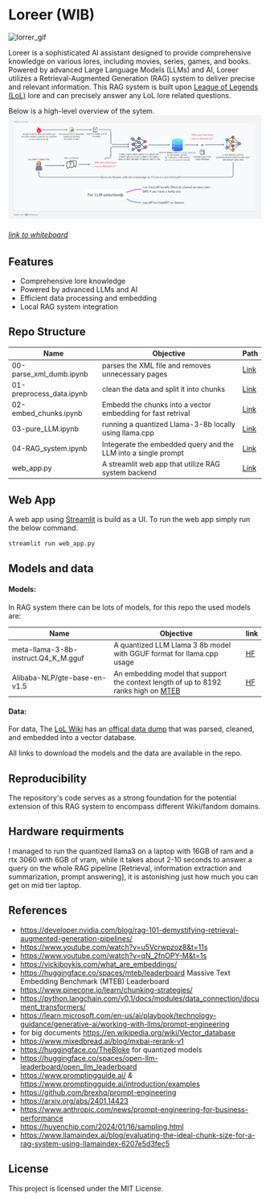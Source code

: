 # Loreer (WIB)
![lorrer_gif](./assets/loreer.gif)

Loreer is a sophisticated AI assistant designed to provide comprehensive knowledge on various lores, including movies, series, games, and books. Powered by advanced Large Language Models (LLMs) and AI, Loreer utilizes a Retrieval-Augmented Generation (RAG) system to deliver precise and relevant information.
This RAG system is built upon [League of Legends (LoL)](https://www.leagueoflegends.com/en-us/) lore and can precisely answer any LoL lore related questions.

Below is a high-level overview of the sytem.
![Loreer-design (1)](./assets/Loreer-design.png)
###### [link to whiteboard](https://whimsical.com/loreer-design-DQbf9fQs6HfMCJRimPsLon)

 ## Features

- Comprehensive lore knowledge
- Powered by advanced LLMs and AI
- Efficient data processing and embedding
- Local RAG system integration

## Repo Structure

| Name | Objective | Path |
|----------|----------|----------|
| 00-parse_xml_dumb.ipynb | parses the XML file and removes unnecessary pages | [Link](./00-parse_xml_dumb.ipynb) |
| 01-preprocess_data.ipynb | clean the data and split it into chunks | [Link](./01-preprocess_data.ipynb) |
| 02-embed_chunks.ipynb | Embedd the chunks into a vector embedding for fast retrival | [Link](./02-embed_chunks.ipynb) |
| 03-pure_LLM.ipynb | running a quantized Llama-3-8b locally using llama.cpp | [Link](./03-pure_LLM.ipynb) |
| 04-RAG_system.ipynb | Integerate the embedded query and the LLM into a single prompt | [Link](./04-RAG_system.ipynb) |
| web_app.py | A streamlit web app that utilize RAG system backend | [Link](./web_app.py) |

## Web App
A web app using [Streamlit](https://streamlit.io/) is build as a UI. To run the web app simply run the below command.

```bash
streamlit run web_app.py
```
    
## Models and data
#### Models:

In RAG system there can be lots of models, for this repo the used models are:

| Name | Objective | link |
|----------|----------|----------|
| meta-llama-3-8b-instruct.Q4_K_M.gguf | A quantized LLM Llama 3 8b model with GGUF format for llama.cpp usage  | [HF](https://huggingface.co/SanctumAI/Meta-Llama-3-8B-Instruct-GGUF/tree/main) |
| Alibaba-NLP/gte-base-en-v1.5 | An embedding model that support the context length of up to 8192 ranks high on [MTEB](https://huggingface.co/spaces/mteb/leaderboard)  | [HF](https://huggingface.co/Alibaba-NLP/gte-base-en-v1.5) |

#### Data:
For data, The [LoL Wiki](https://leagueoflegends.fandom.com/wiki/League_of_Legends_Wiki) has an [offical data dump](https://leagueoflegends.fandom.com/wiki/Special:Statistics) that was parsed, cleaned, and embedded into a vector database.

All links to download the models and the data are available in the repo.

## Reproducibility 
The repository's code serves as a strong foundation for the potential extension of this RAG system to encompass different Wiki/fandom domains.

## Hardware requirments
I managed to run the quantized llama3 on a laptop with 16GB of ram and a rtx 3060 with 6GB of vram, while it takes about 2-10 seconds to answer a query on the whole RAG pipeline [Retrieval, information extraction and summarization, prompt answering], it is astonishing just how much you can get on mid tier laptop.

## References

- https://developer.nvidia.com/blog/rag-101-demystifying-retrieval-augmented-generation-pipelines/
- https://www.youtube.com/watch?v=u5Vcrwpzoz8&t=11s
- https://www.youtube.com/watch?v=qN_2fnOPY-M&t=1s
- https://vickiboykis.com/what_are_embeddings/
- https://huggingface.co/spaces/mteb/leaderboard Massive Text Embedding Benchmark (MTEB) Leaderboard
- https://www.pinecone.io/learn/chunking-strategies/
- https://python.langchain.com/v0.1/docs/modules/data_connection/document_transformers/
- https://learn.microsoft.com/en-us/ai/playbook/technology-guidance/generative-ai/working-with-llms/prompt-engineering
- for big documents https://en.wikipedia.org/wiki/Vector_database
- https://www.mixedbread.ai/blog/mxbai-rerank-v1
- https://huggingface.co/TheBloke for quantized models
- https://huggingface.co/spaces/open-llm-leaderboard/open_llm_leaderboard
- https://www.promptingguide.ai/ *&* https://www.promptingguide.ai/introduction/examples
- https://github.com/brexhq/prompt-engineering
- https://arxiv.org/abs/2401.14423
- https://www.anthropic.com/news/prompt-engineering-for-business-performance
- https://huyenchip.com/2024/01/16/sampling.html
- https://www.llamaindex.ai/blog/evaluating-the-ideal-chunk-size-for-a-rag-system-using-llamaindex-6207e5d3fec5
 
## License

This project is licensed under the MIT License.
